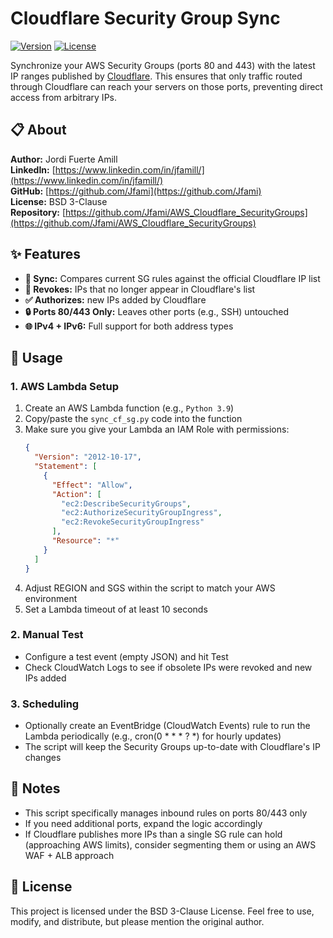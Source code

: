 # Cloudflare Security Group Sync

[![Version](https://img.shields.io/badge/version-v1.0.0-blue.svg)](https://github.com/Jfami/AWS_Cloudflare_SecurityGroups/releases/tag/v1.0.0)
[![License](https://img.shields.io/badge/License-BSD_3--Clause-green.svg)](LICENSE)

Synchronize your AWS Security Groups (ports 80 and 443) with the latest IP ranges published by [Cloudflare](https://www.cloudflare.com/). This ensures that only traffic routed through Cloudflare can reach your servers on those ports, preventing direct access from arbitrary IPs.

## 📋 About

**Author:** Jordi Fuerte Amill  
**LinkedIn:** [https://www.linkedin.com/in/jfamill/](https://www.linkedin.com/in/jfamill/)  
**GitHub:** [https://github.com/Jfami](https://github.com/Jfami)  
**License:** BSD 3-Clause  
**Repository:** [https://github.com/Jfami/AWS_Cloudflare_SecurityGroups](https://github.com/Jfami/AWS_Cloudflare_SecurityGroups)

## ✨ Features

- **🔄 Sync:** Compares current SG rules against the official Cloudflare IP list
- **🚫 Revokes:** IPs that no longer appear in Cloudflare's list
- **✅ Authorizes:** new IPs added by Cloudflare
- **🔒 Ports 80/443 Only:** Leaves other ports (e.g., SSH) untouched
- **🌐 IPv4 + IPv6:** Full support for both address types

## 🚀 Usage

### 1. AWS Lambda Setup

1. Create an AWS Lambda function (e.g., `Python 3.9`)
2. Copy/paste the `sync_cf_sg.py` code into the function
3. Make sure you give your Lambda an IAM Role with permissions:
   ```json
   {
     "Version": "2012-10-17",
     "Statement": [
       {
         "Effect": "Allow",
         "Action": [
           "ec2:DescribeSecurityGroups",
           "ec2:AuthorizeSecurityGroupIngress",
           "ec2:RevokeSecurityGroupIngress"
         ],
         "Resource": "*"
       }
     ]
   }
   ```
4. Adjust REGION and SGS within the script to match your AWS environment
5. Set a Lambda timeout of at least 10 seconds

### 2. Manual Test

- Configure a test event (empty JSON) and hit Test
- Check CloudWatch Logs to see if obsolete IPs were revoked and new IPs added

### 3. Scheduling

- Optionally create an EventBridge (CloudWatch Events) rule to run the Lambda periodically (e.g., cron(0 * * * ? *) for hourly updates)
- The script will keep the Security Groups up-to-date with Cloudflare's IP changes

## 📝 Notes

- This script specifically manages inbound rules on ports 80/443 only
- If you need additional ports, expand the logic accordingly
- If Cloudflare publishes more IPs than a single SG rule can hold (approaching AWS limits), consider segmenting them or using an AWS WAF + ALB approach

## 📜 License

This project is licensed under the BSD 3-Clause License.
Feel free to use, modify, and distribute, but please mention the original author.